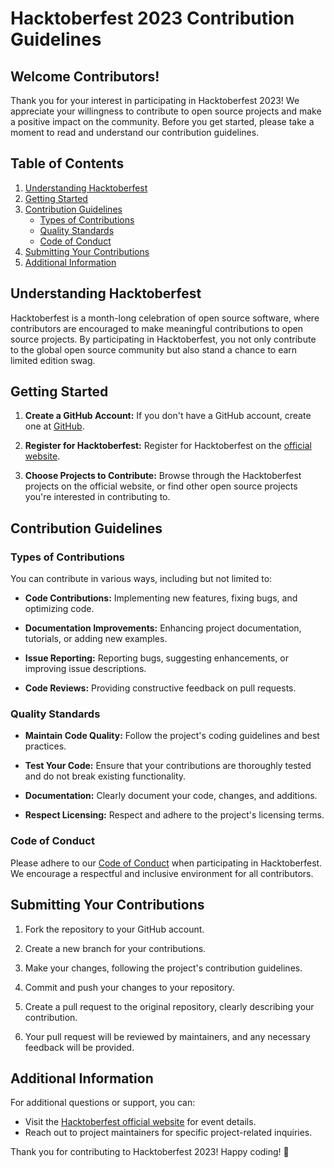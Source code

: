 # Hacktoberfest 2023 Contribution Guidelines

## Welcome Contributors!

Thank you for your interest in participating in Hacktoberfest 2023! We appreciate your willingness to contribute to open source projects and make a positive impact on the community. Before you get started, please take a moment to read and understand our contribution guidelines.

## Table of Contents

1. [Understanding Hacktoberfest](#understanding-hacktoberfest)
2. [Getting Started](#getting-started)
3. [Contribution Guidelines](#contribution-guidelines)
    - [Types of Contributions](#types-of-contributions)
    - [Quality Standards](#quality-standards)
    - [Code of Conduct](#code-of-conduct)
4. [Submitting Your Contributions](#submitting-your-contributions)
5. [Additional Information](#additional-information)

## Understanding Hacktoberfest

Hacktoberfest is a month-long celebration of open source software, where contributors are encouraged to make meaningful contributions to open source projects. By participating in Hacktoberfest, you not only contribute to the global open source community but also stand a chance to earn limited edition swag.

## Getting Started

1. **Create a GitHub Account:** If you don't have a GitHub account, create one at [GitHub](https://github.com).

2. **Register for Hacktoberfest:** Register for Hacktoberfest on the [official website](https://hacktoberfest.digitalocean.com).

3. **Choose Projects to Contribute:** Browse through the Hacktoberfest projects on the official website, or find other open source projects you're interested in contributing to.

## Contribution Guidelines

### Types of Contributions

You can contribute in various ways, including but not limited to:

- **Code Contributions:** Implementing new features, fixing bugs, and optimizing code.
  
- **Documentation Improvements:** Enhancing project documentation, tutorials, or adding new examples.

- **Issue Reporting:** Reporting bugs, suggesting enhancements, or improving issue descriptions.

- **Code Reviews:** Providing constructive feedback on pull requests.

### Quality Standards

- **Maintain Code Quality:** Follow the project's coding guidelines and best practices.

- **Test Your Code:** Ensure that your contributions are thoroughly tested and do not break existing functionality.

- **Documentation:** Clearly document your code, changes, and additions.

- **Respect Licensing:** Respect and adhere to the project's licensing terms.

### Code of Conduct

Please adhere to our [Code of Conduct](CODE_OF_CONDUCT.md) when participating in Hacktoberfest. We encourage a respectful and inclusive environment for all contributors.

## Submitting Your Contributions

1. Fork the repository to your GitHub account.

2. Create a new branch for your contributions.

3. Make your changes, following the project's contribution guidelines.

4. Commit and push your changes to your repository.

5. Create a pull request to the original repository, clearly describing your contribution.

6. Your pull request will be reviewed by maintainers, and any necessary feedback will be provided.

## Additional Information

For additional questions or support, you can:
- Visit the [Hacktoberfest official website](https://hacktoberfest.com/) for event details.
- Reach out to project maintainers for specific project-related inquiries.

Thank you for contributing to Hacktoberfest 2023! Happy coding! 🎉